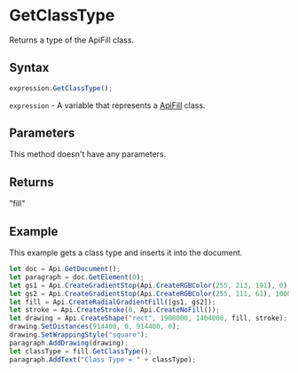 # GetClassType

Returns a type of the ApiFill class.

## Syntax

```javascript
expression.GetClassType();
```

`expression` - A variable that represents a [ApiFill](../ApiFill.md) class.

## Parameters

This method doesn't have any parameters.

## Returns

"fill"

## Example

This example gets a class type and inserts it into the document.

```javascript
let doc = Api.GetDocument();
let paragraph = doc.GetElement(0);
let gs1 = Api.CreateGradientStop(Api.CreateRGBColor(255, 213, 191), 0);
let gs2 = Api.CreateGradientStop(Api.CreateRGBColor(255, 111, 61), 100000);
let fill = Api.CreateRadialGradientFill([gs1, gs2]);
let stroke = Api.CreateStroke(0, Api.CreateNoFill());
let drawing = Api.CreateShape("rect", 1908000, 1404000, fill, stroke);
drawing.SetDistances(914400, 0, 914400, 0);
drawing.SetWrappingStyle("square");
paragraph.AddDrawing(drawing);
let classType = fill.GetClassType();
paragraph.AddText("Class Type = " + classType);
```
